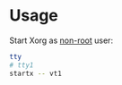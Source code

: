 Usage
=====

Start Xorg as [non-root][non-root] user:

```sh
tty
# tty1
startx -- vt1
```

[non-root]: https://wiki.gentoo.org/wiki/Non_root_Xorg
